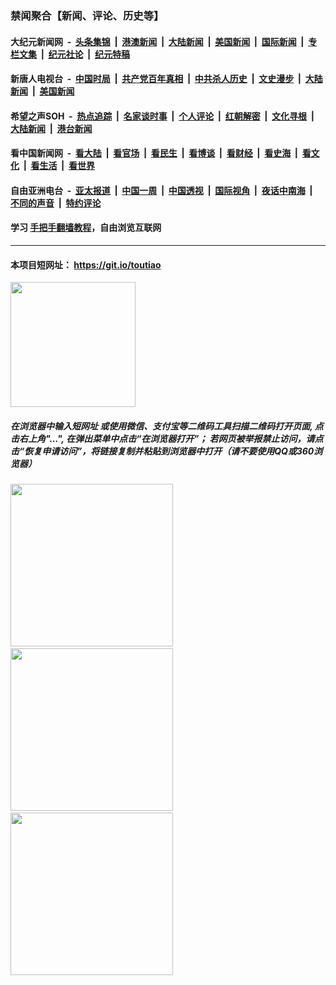 ### 禁闻聚合【新闻、评论、历史等】

#### 大纪元新闻网 &nbsp;-&nbsp; [头条集锦](indexes/E头条集锦.md?t=02151922) &nbsp;|&nbsp; [港澳新闻](indexes/E港澳新闻.md?t=02151922)  &nbsp;|&nbsp; [大陆新闻](indexes/E大陆新闻.md?t=02151922) &nbsp;|&nbsp; [美国新闻](indexes/E美国新闻.md?t=02151922) &nbsp;|&nbsp; [国际新闻](indexes/E国际新闻.md?t=02151922) &nbsp;|&nbsp; [专栏文集](indexes/E专栏文集.md?t=02151922) &nbsp;|&nbsp; [纪元社论](indexes/E纪元社论.md?t=02151922) &nbsp;|&nbsp; [纪元特稿](indexes/E纪元特稿.md?t=02151922) 

#### 新唐人电视台 &nbsp;-&nbsp; [中国时局](indexes/N中国时局.md?t=02151922) &nbsp;|&nbsp; [共产党百年真相](indexes/N共产党百年真相.md?t=02151922) &nbsp;|&nbsp; [中共杀人历史](indexes/N中共杀人历史.md?t=02151922) &nbsp;|&nbsp; [文史漫步](indexes/N文史漫步.md?t=02151922) &nbsp;|&nbsp; [大陆新闻](indexes/N大陆新闻.md?t=02151922) &nbsp;|&nbsp; [美国新闻](indexes/N美国新闻.md?t=02151922)

#### 希望之声SOH &nbsp;-&nbsp; [热点追踪](indexes/H热点追踪.md?t=02151922) &nbsp;|&nbsp; [名家谈时事](indexes/H名家谈时事.md?t=02151922) &nbsp;|&nbsp; [个人评论](indexes/H个人评论.md?t=02151922)  &nbsp;|&nbsp; [红朝解密](indexes/H红朝解密.md?t=02151922) &nbsp;|&nbsp; [文化寻根](indexes/H文化寻根.md?t=02151922) &nbsp;|&nbsp; [大陆新闻](indexes/H大陆新闻.md?t=02151922) &nbsp;|&nbsp; [港台新闻](indexes/H港台新闻.md?t=02151922)

#### 看中国新闻网 &nbsp;-&nbsp; [看大陆](indexes/S看大陆.md?t=02151922) &nbsp;|&nbsp; [看官场](indexes/S看官场.md?t=02151922) &nbsp;|&nbsp; [看民生](indexes/S看民生.md?t=02151922)  &nbsp;|&nbsp; [看博谈](indexes/S看博谈.md?t=02151922) &nbsp;|&nbsp; [看财经](indexes/S看财经.md?t=02151922) &nbsp;|&nbsp; [看史海](indexes/S看史海.md?t=02151922) &nbsp;|&nbsp; [看文化](indexes/S看文化.md?t=02151922) &nbsp;|&nbsp; [看生活](indexes/S看生活.md?t=02151922) &nbsp;|&nbsp; [看世界](indexes/S看世界.md?t=02151922)

#### 自由亚洲电台 &nbsp;-&nbsp; [亚太报道](indexes/R亚太报道.md?t=02151922) &nbsp;|&nbsp; [中国一周](indexes/R中国一周.md?t=02151922) &nbsp;|&nbsp; [中国透视](indexes/R中国透视.md?t=02151922)  &nbsp;|&nbsp; [国际视角](indexes/R国际视角.md?t=02151922) &nbsp;|&nbsp; [夜话中南海](indexes/R夜话中南海.md?t=02151922) &nbsp;|&nbsp; [不同的声音](indexes/R不同的声音.md?t=02151922) &nbsp;|&nbsp; [特约评论](indexes/R特约评论.md?t=02151922)

#### 学习 [手把手翻墙教程](https://github.com/gfw-breaker/guides/wiki)，自由浏览互联网

----

#### 本项目短网址： https://git.io/toutiao
<img src="https://raw.githubusercontent.com/gfw-breaker/banned-news/master/scripts/img/qr.png" width="200px"/>  

##### 在浏览器中输入短网址 或使用微信、支付宝等二维码工具扫描二维码打开页面, 点击右上角"...", 在弹出菜单中点击“在浏览器打开”； 若网页被举报禁止访问，请点击“恢复申请访问”，将链接复制并粘贴到浏览器中打开（请不要使用QQ或360浏览器）

<img src="https://raw.githubusercontent.com/gfw-breaker/banned-news/master/scripts/img/1.png" width="260px"/> &nbsp; <img src="https://raw.githubusercontent.com/gfw-breaker/banned-news/master/scripts/img/2.png" width="260px"/> &nbsp; <img src="https://raw.githubusercontent.com/gfw-breaker/banned-news/master/scripts/img/3.png" width="260px"/>
